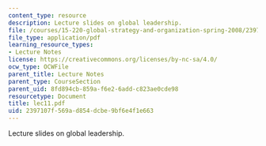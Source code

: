 ```yaml
---
content_type: resource
description: Lecture slides on global leadership.
file: /courses/15-220-global-strategy-and-organization-spring-2008/2397107f569ad854dcbe9bf6e4f1e663_lec11.pdf
file_type: application/pdf
learning_resource_types:
- Lecture Notes
license: https://creativecommons.org/licenses/by-nc-sa/4.0/
ocw_type: OCWFile
parent_title: Lecture Notes
parent_type: CourseSection
parent_uid: 8fd894cb-859a-f6e2-6add-c823ae0cde98
resourcetype: Document
title: lec11.pdf
uid: 2397107f-569a-d854-dcbe-9bf6e4f1e663
---
```

Lecture slides on global leadership.